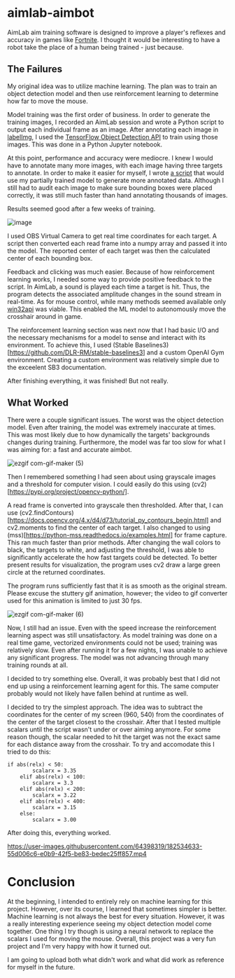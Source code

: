 # aimlab-aimbot
AimLab aim training software is designed to improve a player's reflexes and accuracy in games like [Fortnite](https://www.epicgames.com/fortnite/en-US/home).  I thought it would be interesting to have a robot take the place of a human being trained - just because.

## The Failures
My original idea was to utilize machine learning. The plan was to train an object detection model and then use reinforcement learning to determine how far to move the mouse. 

Model training was the first order of business.  In order to generate the training images, I recorded an AimLab session and wrote a Python script to output each individual frame as an image. After annotating each image in [labelImg](https://blog.roboflow.com/labelimg/#:~:text=What%20is%20LabelImg%3F,your%20next%20object%20detection%20project), I used the [TensorFlow Object Detection API](https://github.com/tensorflow/models/blob/master/research/object_detection/g3doc/tf2.md) to train using those images. This was done in a Python Jupyter notebook.

At this point, performance and accuracy were mediocre.  I knew I would have to annotate many more images, with each image having three targets to annotate. In order to make it easier for myself, I wrote [a script](https://github.com/overlordpro-sys/tfod-auto-annotate) that would use my partially trained model to generate more annotated data. Although I still had to audit each image to make sure bounding boxes were placed correctly, it was still much faster than hand annotating thousands of images. 

Results seemed good after a few weeks of training.

![image](https://user-images.githubusercontent.com/64398319/182468155-601e5671-da00-4dfe-a780-2746f14ef67a.png)

I used OBS Virtual Camera to get real time coordinates for each target. A script then converted each read frame into a numpy array and passed it into the model. The reported center of each target was then the calculated center of each bounding box. 

Feedback and clicking was much easier. Because of how reinforcement learning works, I needed some way to provide positive feedback to the script. In AimLab, a sound is played each time a target is hit. Thus, the program detects the associated amplitude changes in the sound stream in real-time. As for mouse control, while many methods seemed available only [win32api](https://www.delftstack.com/howto/python/python-win32api/) was viable.  This enabled the ML model to autonomously move the crosshair around in game.

The reinforcement learning section was next now that I had basic I/O and the necessary mechanisms for a model to sense and interact with its environment. To achieve this, I used (Stable Baselines3)[https://github.com/DLR-RM/stable-baselines3] and a custom OpenAI Gym environment. Creating a custom environment was relatively simple due to the exceelent SB3 documentation. 

After finishing everything, it was finished! But not really. 

## What Worked

There were a couple significant issues. The worst was the object detection model. Even after training, the model was extremely inaccurate at times. This was most likely due to how dynamically the targets' backgrounds changes during training. Furthermore, the model was far too slow for what I was aiming for: a fast and accurate aimbot.  

![ezgif com-gif-maker (5)](https://user-images.githubusercontent.com/64398319/182521148-778dd34a-0d58-473d-9bcc-d8bb1050c2d4.gif)

Then I remembered something I had seen about using grayscale images and a threshold for computer vision.  I could easily do this using (cv2)[https://pypi.org/project/opencv-python/]. 

A read frame is converted into grayscale then thresholded. After that, I can use (cv2.findContours)[https://docs.opencv.org/4.x/d4/d73/tutorial_py_contours_begin.html] and cv2.moments to find the center of each target. I also changed to using (mss)[https://python-mss.readthedocs.io/examples.html] for frame capture.  This ran much faster than prior methods. After changing the wall colors to black, the targets to white, and adjusting the threshold, I was able to significantly accelerate the how fast targets could be detected. To better present results for visualization, the program uses cv2 draw a large green circle at the returned coordinates. 

The program runs sufficiently fast that it is as smooth as the original stream.  Please excuse the stuttery gif animation, however; the video to gif converter used for this animation is limited to just 30 fps.

![ezgif com-gif-maker (6)](https://user-images.githubusercontent.com/64398319/182525392-f6df306b-02fd-4adb-872d-92ddc8f800f1.gif)

Now, I still had an issue. Even with the speed increase the reinforcement learning aspect was still unsatisfactory.  As model training was done on a real time game, vectorized environments could not be used; training was relatively slow. Even after running it for a few nights, I was unable to achieve any significant progress. The model was not advancing through many training rounds at all.

I decided to try something else. Overall, it was probably best that I did not end up using a reinforcement learning agent for this.  The same computer probably would not likely have fallen behind at runtime as well. 

I decided to try the simplest approach. The idea was to subtract the coordinates for the center of my screen (960, 540) from the coordinates of the center of the target closest to the crosshair. After that I tested multiple scalars until the script wasn't under or over aiming anymore. For some reason though, the scalar needed to hit the target was not the exact same for each distance away from the crosshair. To try and accomodate this I tried to do this:

```   
if abs(relx) < 50:
        scalarx = 3.35
    elif abs(relx) < 100:
        scalarx = 3.3
    elif abs(relx) < 200:
        scalarx = 3.22
    elif abs(relx) < 400:
        scalarx = 3.15
    else:
        scalarx = 3.00
```

After doing this, everything worked. 

https://user-images.githubusercontent.com/64398319/182534633-55d006c6-e0b9-42f5-be83-bedec25ff857.mp4

# Conclusion

At the beginning, I intended to entirely rely on machine learning for this project. However, over its course, I learned that sometimes simpler is better. Machine learning is not always the best for every situation. However, it was a really interesting experience seeing my object detection model come together. One thing I try though is using a neural network to replace the scalars I used for moving the mouse. Overall, this project was a very fun project and I'm very happy with how it turned out.

I am going to upload both what didn't work and what did work as reference for myself in the future. 
